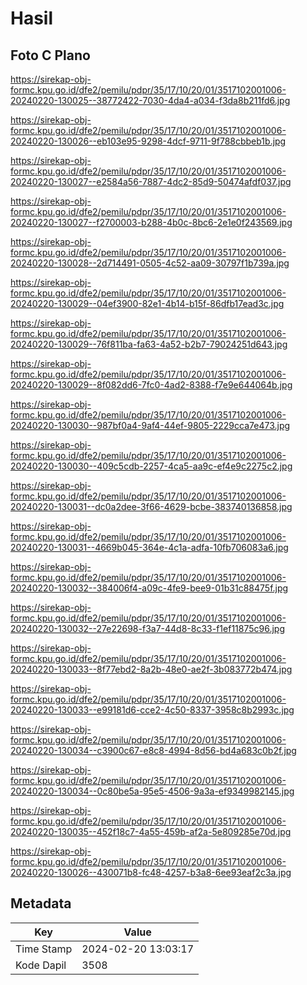 # Hasil

## Foto C Plano

https://sirekap-obj-formc.kpu.go.id/dfe2/pemilu/pdpr/35/17/10/20/01/3517102001006-20240220-130025--38772422-7030-4da4-a034-f3da8b211fd6.jpg

https://sirekap-obj-formc.kpu.go.id/dfe2/pemilu/pdpr/35/17/10/20/01/3517102001006-20240220-130026--eb103e95-9298-4dcf-9711-9f788cbbeb1b.jpg

https://sirekap-obj-formc.kpu.go.id/dfe2/pemilu/pdpr/35/17/10/20/01/3517102001006-20240220-130027--e2584a56-7887-4dc2-85d9-50474afdf037.jpg

https://sirekap-obj-formc.kpu.go.id/dfe2/pemilu/pdpr/35/17/10/20/01/3517102001006-20240220-130027--f2700003-b288-4b0c-8bc6-2e1e0f243569.jpg

https://sirekap-obj-formc.kpu.go.id/dfe2/pemilu/pdpr/35/17/10/20/01/3517102001006-20240220-130028--2d714491-0505-4c52-aa09-30797f1b739a.jpg

https://sirekap-obj-formc.kpu.go.id/dfe2/pemilu/pdpr/35/17/10/20/01/3517102001006-20240220-130029--04ef3900-82e1-4b14-b15f-86dfb17ead3c.jpg

https://sirekap-obj-formc.kpu.go.id/dfe2/pemilu/pdpr/35/17/10/20/01/3517102001006-20240220-130029--76f811ba-fa63-4a52-b2b7-79024251d643.jpg

https://sirekap-obj-formc.kpu.go.id/dfe2/pemilu/pdpr/35/17/10/20/01/3517102001006-20240220-130029--8f082dd6-7fc0-4ad2-8388-f7e9e644064b.jpg

https://sirekap-obj-formc.kpu.go.id/dfe2/pemilu/pdpr/35/17/10/20/01/3517102001006-20240220-130030--987bf0a4-9af4-44ef-9805-2229cca7e473.jpg

https://sirekap-obj-formc.kpu.go.id/dfe2/pemilu/pdpr/35/17/10/20/01/3517102001006-20240220-130030--409c5cdb-2257-4ca5-aa9c-ef4e9c2275c2.jpg

https://sirekap-obj-formc.kpu.go.id/dfe2/pemilu/pdpr/35/17/10/20/01/3517102001006-20240220-130031--dc0a2dee-3f66-4629-bcbe-383740136858.jpg

https://sirekap-obj-formc.kpu.go.id/dfe2/pemilu/pdpr/35/17/10/20/01/3517102001006-20240220-130031--4669b045-364e-4c1a-adfa-10fb706083a6.jpg

https://sirekap-obj-formc.kpu.go.id/dfe2/pemilu/pdpr/35/17/10/20/01/3517102001006-20240220-130032--384006f4-a09c-4fe9-bee9-01b31c88475f.jpg

https://sirekap-obj-formc.kpu.go.id/dfe2/pemilu/pdpr/35/17/10/20/01/3517102001006-20240220-130032--27e22698-f3a7-44d8-8c33-f1ef11875c96.jpg

https://sirekap-obj-formc.kpu.go.id/dfe2/pemilu/pdpr/35/17/10/20/01/3517102001006-20240220-130033--8f77ebd2-8a2b-48e0-ae2f-3b083772b474.jpg

https://sirekap-obj-formc.kpu.go.id/dfe2/pemilu/pdpr/35/17/10/20/01/3517102001006-20240220-130033--e99181d6-cce2-4c50-8337-3958c8b2993c.jpg

https://sirekap-obj-formc.kpu.go.id/dfe2/pemilu/pdpr/35/17/10/20/01/3517102001006-20240220-130034--c3900c67-e8c8-4994-8d56-bd4a683c0b2f.jpg

https://sirekap-obj-formc.kpu.go.id/dfe2/pemilu/pdpr/35/17/10/20/01/3517102001006-20240220-130034--0c80be5a-95e5-4506-9a3a-ef9349982145.jpg

https://sirekap-obj-formc.kpu.go.id/dfe2/pemilu/pdpr/35/17/10/20/01/3517102001006-20240220-130035--452f18c7-4a55-459b-af2a-5e809285e70d.jpg

https://sirekap-obj-formc.kpu.go.id/dfe2/pemilu/pdpr/35/17/10/20/01/3517102001006-20240220-130026--430071b8-fc48-4257-b3a8-6ee93eaf2c3a.jpg


## Metadata

| Key        | Value               |
| ---------- | ------------------- |
| Time Stamp | 2024-02-20 13:03:17 |
| Kode Dapil | 3508                |



